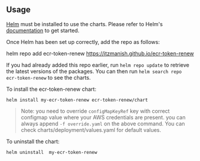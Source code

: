 ## Usage

[Helm](https://helm.sh) must be installed to use the charts.  Please refer to
Helm's [documentation](https://helm.sh/docs) to get started.

Once Helm has been set up correctly, add the repo as follows:

  helm repo add ecr-token-renew https://itzmanish.github.io/ecr-token-renew

If you had already added this repo earlier, run `helm repo update` to retrieve
the latest versions of the packages.  You can then run `helm search repo
ecr-token-renew` to see the charts.

To install the ecr-token-renew chart:

    helm install my-ecr-token-renew ecr-token-renew/chart
    
> Note: you need to override `configMapKeyRef` key with correct configmap value
where your AWS credentials are present. you can always append `-f override.yaml`
on the above command. You can check charts/deployment/values.yaml for default values.

To uninstall the chart:

    helm uninstall  my-ecr-token-renew
